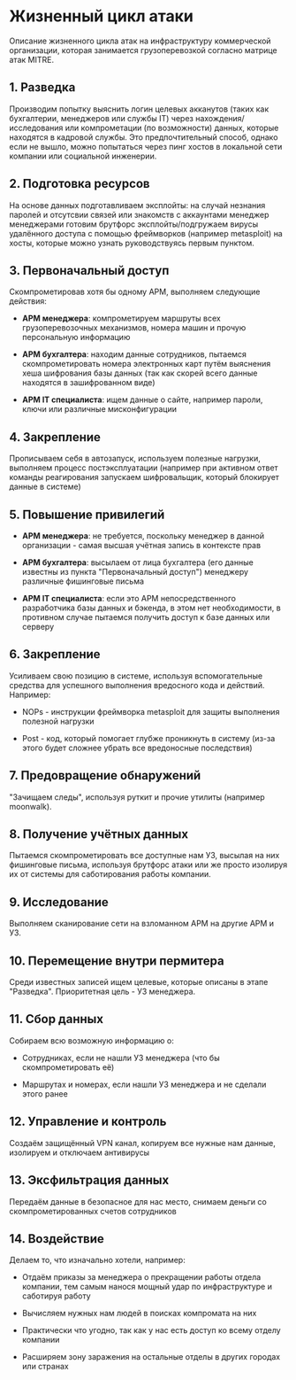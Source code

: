 # Жизненный цикл атаки

Описание жизненного цикла атак на инфраструктуру коммерческой организации, которая занимается грузоперевозкой согласно матрице атак MITRE. 

## 1. Разведка

Производим попытку выяснить логин целевых акканутов (таких как бухгалтерии, менеджеров или службы IT) через нахождения/исследования или компрометации (по возможности) данных, которые находятся в кадровой службы. Это предпочтительный способ, однако если не вышло, можно попытаться через пинг хостов в локальной сети компании или социальной инженерии.

## 2. Подготовка ресурсов

На основе данных подготавливаем эксплойты: на случай незнания паролей и отсутсвии связей или знакомств с аккаунтами менеджер менеджерами готовим брутфорс эксплойты/подгружаем вирусы удалённого доступа с помощью фреймворков (например metasploit) на хосты, которые можно узнать руководствуясь первым пунктом.

## 3. Первоначальный доступ

Скомпрометировав хотя бы одному АРМ, выполняем следующие действия:

* **АРМ менеджера**: компрометируем маршруты всех грузоперевозочных механизмов, номера машин и прочую персональную информацию

* **АРМ бухгалтера**: находим данные сотрудников, пытаемся скомпрометировать номера электронных карт путём выяснения хеша шифрования базы данных (так как скорей всего данные находятся в зашифрованном виде)

* **АРМ IT специалиста**: ищем данные о сайте, например пароли, ключи или различные мисконфигурации

## 4. Закрепление

Прописываем себя в автозапуск, используем полезные нагрузки, выполняем процесс постэксплуатации (например при активном ответ команды реагирования запускаем шифровальщик, который блокирует данные в системе)

## 5. Повышение привилегий

* **АРМ менеджера**: не требуется, поскольку менеджер в данной организации - самая высшая учётная запись в контексте прав

* **АРМ бухгалтера**: высылаем от лица бухгалтера (его данные известны из пункта "Первоначальный доступ") менеджеру различные фишинговые письма

* **АРМ IT специалиста**: если это АРМ непосредственного разработчика базы данных и бэкенда, в этом нет необходимости, в противном случае пытаемся получить доступ к базе данных или серверу

## 6. Закрепление

Усиливаем свою позицию в системе, используя вспомогательные средства для успешного выполнения вредосного кода и действий. Например:

* NOPs - инструкции фреймворка metasploit для защиты выполнения полезной нагрузки

* Post - код, который помогает глубже проникнуть в систему (из-за этого будет сложнее убрать все вредоносные последствия)

## 7. Предовращение обнаружений

"Зачищаем следы", используя руткит и прочие утилиты (например moonwalk).

## 8. Получение учётных данных

Пытаемся скомпрометировать все доступные нам УЗ, высылая на них фишинговые письма, используя брутфорс атаки или же просто изолируя их от системы для саботирования работы компании.

## 9. Исследование

Выполняем сканирование сети на взломанном АРМ на другие АРМ и УЗ.

## 10. Перемещение внутри пермитера

Среди известных записей ищем целевые, которые описаны в этапе "Разведка". Приоритетная цель - УЗ менеджера.

## 11. Сбор данных

Собираем всю возможную информацию о:

* Сотрудниках, если не нашли УЗ менеджера (что бы скомпрометировать её)

* Маршрутах и номерах, если нашли УЗ менеджера и не сделали этого ранее

## 12. Управление и контроль

Создаём защищённый VPN канал, копируем все нужные нам данные, изолируем и отключаем антивирусы

## 13. Эксфильтрация данных

Передаём данные в безопасное для нас место, снимаем деньги со скомпрометированных счетов сотрудников

## 14. Воздействие

Делаем то, что изначально хотели, например:

* Отдаём приказы за менеджера о прекращении работы отдела компании, тем самым нанося мощный удар по инфраструктуре и саботируя работу

* Вычисляем нужных нам людей в поисках компромата на них

* Практически что угодно, так как у нас есть доступ ко всему отделу компании

* Расширяем зону заражения на остальные отделы в других городах или странах